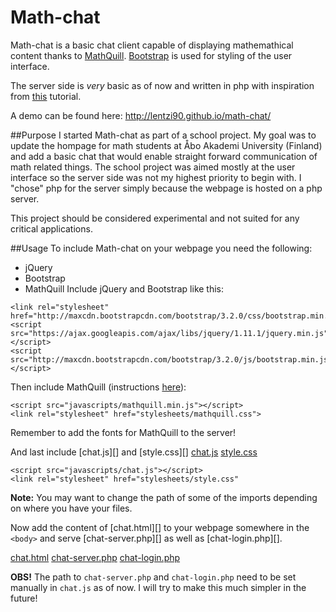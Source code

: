 # Math-chat
Math-chat is a basic chat client capable of displaying mathemathical content thanks to [MathQuill](https://github.com/mathquill/mathquill#readme).
[Bootstrap](http://getbootstrap.com/) is used for styling of the user interface.

The server side is *very* basic as of now and written in php with inspiration from [this](https://css-tricks.com/jquery-php-chat/) tutorial.

A demo can be found here: http://lentzi90.github.io/math-chat/

##Purpose
I started Math-chat as part of a school project. My goal was to update the hompage for math students at Åbo Akademi University (Finland) and add a basic chat that would enable straight forward communication of math related things.
The school project was aimed mostly at the user interface so the server side was not my highest priority to begin with. I "chose" php for the server simply because the webpage is hosted on a php server.

This project should be considered experimental and not suited for any critical applications.

##Usage
To include Math-chat on your webpage you need the following:
- jQuery
- Bootstrap
- MathQuill
Include jQuery and Bootstrap like this:
```
<link rel="stylesheet" href="http://maxcdn.bootstrapcdn.com/bootstrap/3.2.0/css/bootstrap.min.css">
<script src="https://ajax.googleapis.com/ajax/libs/jquery/1.11.1/jquery.min.js"></script>
<script src="http://maxcdn.bootstrapcdn.com/bootstrap/3.2.0/js/bootstrap.min.js"></script>
```
Then include MathQuill (instructions [here](https://github.com/mathquill/mathquill#usage)):
```
<script src="javascripts/mathquill.min.js"></script>
<link rel="stylesheet" href="stylesheets/mathquill.css">
```
Remember to add the fonts for MathQuill to the server!

And last include [chat.js][] and [style.css][]
[chat.js](https://github.com/lentzi90/math-chat/blob/master/javascripts/chat.js)
[style.css](https://github.com/lentzi90/math-chat/blob/master/stylesheets/style.css)
```
<script src="javascripts/chat.js"></script>
<link rel="stylesheet" href="stylesheets/style.css"
```
**Note:** You may want to change the path of some of the imports depending on where you have your files.

Now add the content of [chat.html][] to your webpage somewhere in the `<body>` and serve [chat-server.php][] as well as [chat-login.php][].

[chat.html](https://github.com/lentzi90/math-chat/blob/master/html/chat.html)
[chat-server.php](https://github.com/lentzi90/math-chat/blob/master/chat_server/chat-server.php)
[chat-login.php](https://github.com/lentzi90/math-chat/blob/master/chat_server/chat-login.php)

**OBS!** The path to `chat-server.php` and `chat-login.php` need to be set manually in `chat.js` as of now.
I will try to make this much simpler in the future!
